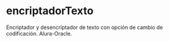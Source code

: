 # encriptadorTexto
Encriptador y desencriptador de texto con opción de cambio de codificación. Alura-Oracle.
